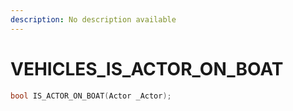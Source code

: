 ```yaml
---
description: No description available 
---
```


# VEHICLES\_IS_ACTOR_ON_BOAT

```cpp
bool IS_ACTOR_ON_BOAT(Actor _Actor);
```